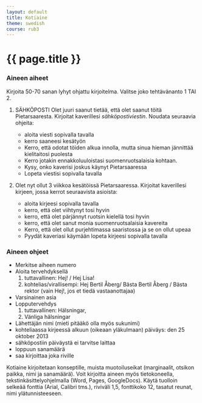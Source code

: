 ```yaml
---
layout: default
title: Kotiaine
theme: swedish
course: rub3
---
```


<div class="container">
<div class="header-row">
<div class="main-header">
<h1>{{ page.title }}</h1>
</div>
</div>
<div class="content-row">
<div class="main-content">

### Aineen aiheet

Kirjoita 50-70 sanan lyhyt ohjattu kirjoitelma. Valitse joko tehtävänanto 1 TAI 2.

1. SÄHKÖPOSTI
	Olet juuri saanut tietää, että olet saanut töitä 	Pietarsaaresta. Kirjoitat kaverillesi 			*sähköpostiviestin*. Noudata seuraavia ohjeita:
	* aloita viesti sopivalla tavalla
	* kerro saaneesi kesätyön
	* Kerro, että odotat töiden alkua innolla, mutta 	sinua hieman jännittää kielitaitosi puolesta
	* Kerro jotakin ennakkoluuloistasi suomenruotsalaisia kohtaan.
	* Kysy, onko kaverisi joskus käynyt Pietarsaaressa
	* Lopeta viestisi sopivalla tavalla

2. Olet nyt ollut 3 viikkoa kesätöissä Pietarsaaressa. Kirjoitat kaverillesi kirjeen, jossa kerrot seuraavista asioista:
	* aloita kirjeesi sopivalla tavalla
	* kerro, että olet viihtynyt tosi hyvin
	* kerro, että olet pärjännyt ruotsin kielellä tosi hyvin
	* kerro, että olet sanut monia suomenruotsalaisia kavereita
	* Kerro, että olet ollut purjehtimassa saaristossa ja se on ollut upeaa
	* Pyydät kaveriasi käymään
	lopeta kirjeesi sopivalla tavalla

### Aineen ohjeet

* Merkitse aiheen numero
* Aloita tervehdyksellä
	1. tuttavallinen: Hej! / Hej Lisa!
	2. kohtelias/virallisempi: Hej Bertil Åberg/ Bästa Bertil Åberg / Bästa rektor (vain Hej!, jos et tiedä vastaanottajaa)
* Varsinainen asia
* Lopputervehdys
	1. tuttavallinen: Hälsningar,
	2. Vänliga hälsningar
* Lähettäjän nimi (mieti pitääkö olla myös sukunimi)
* kohteliaassa kirjeessä alkuun (oikeaan yläkulmaan) päiväys: den 25 oktober 2013
* sähköpostiin päiväystä ei tarvitse laittaa
* loppuun sanamäärä
* saa kirjoittaa joka riville
	
	

Kotiaine kirjoitetaan konseptille, muista muotoiluseikat (marginaalit, otsikon paikka, nimi ja sanamäärä). Voit kirjoitta aineen myös tietokoneella, tekstinkäsittelyohjelmalla (Word, Pages, GoogleDocs). Käytä tuolloin selkeää fonttia (Arial, Calibri tms.), riviväli 1,5, fonttikoko 12, tasatut reunat, nimi ylätunnisteeseen.


</div>
</div>
</div>
